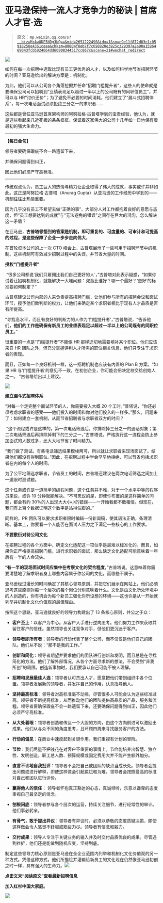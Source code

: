 # 亚马逊保持一流人才竞争力的秘诀 | 首席人才官·选

> 原文：[`mp.weixin.qq.com/s?__biz=MzAwODE5NDg3NQ==&mid=2651222490&idx=1&sn=c9e11f872d03e1c05918258e4361ceaa&chksm=80804f8eb7f7c698920e3925c329397a2a90a1596469043fcbb924064dd60908344517cc867c&scene=21#wechat_redirect`](http://mp.weixin.qq.com/s?__biz=MzAwODE5NDg3NQ==&mid=2651222490&idx=1&sn=c9e11f872d03e1c05918258e4361ceaa&chksm=80804f8eb7f7c698920e3925c329397a2a90a1596469043fcbb924064dd60908344517cc867c&scene=21#wechat_redirect)

![](img/0fbe4d0c96179252e833ed96b9517402.png)

如何在每一次招聘中选取比现有员工更优秀的人才，以及如何科学地节省招聘环节的时间？亚马逊给出的解决方案是：机制化。

为此，他们可以从公司各个角落挖掘并任命“招聘门槛提升者”，这些人的使命就是要确保公司可以招聘到“业绩表现足以超过一半以上的公司既有的同职位员工”，并可以与 HR“讨价还价”；为了避免不必要的时间消耗，他们建立了“漏斗式招聘体系”，每一次电话面试必须拒绝三分之一的求职者......

这些都是曾任亚马逊首席架构师的阿努拉格·古普塔学到的宝贵经验，他认为，就是这些看起来几近死板的条条框框，保证着这家伟大的公司十几年如一日地保有着最初的强大生命力。

***

**【每日金句】**

领导者要确保瑕疵不会一路遗留下来，

并确保问题得到纠正，

因此他们必须严守高标准。

***

传统观点认为，员工巨大的热情与精力让企业取得了伟大的成就，事实或许并非如此。这正是阿努拉格·古普塔（Anurag Gupta）从亚马逊的工作经历中学到的——机制往往比热情重要。

因为几乎没有员工不希望去做“正确的事”，大部分人对工作都抱着良好的意愿与态度，但“员工想要达到的成就”与“无法避免的错误”之间存在巨大的鸿沟，怎么解决这一矛盾？

在亚马逊，**古普塔领悟到的答案是机制，即可重复的、可度量的、可审计和可提高的过程，是这些保障了企业一步步走向伟大**。

在首轮资本公司的上一次 CTO 峰会上，古普塔展示了一些可用于招聘环节中的机制。这些机制可有效减少招聘过程中的失误，并节省大量的时间。

**授权“门槛提升者”**

 “很多公司都说‘我们只雇佣比我们自己更好的人’，”古普塔对此表示疑惑，“如果你试着让招聘机制化，就能解决一大堆问题：究竟比谁好？哪一个最好？‘更好’的标准要如何制定？”

古普塔建议公司内部的人来负责提高招聘门槛，让他们参与所有的招聘会议和面试环节，授予他们做判断的权力，让他们来确定某个求职者相比于现有人才品质是否有所提高。

“寻找高水平，而且有良好的判断力的人作为‘门槛提升者’，”古普塔说，“告诉他们，**他们的工作是确保有新员工的业绩表现足以超过一半以上的公司既有的同职位员工**。”

很重要的一点是“门槛提升者”不能像 HR 那样迫切地需要填补某个职位。他们应该来自 HR 团队之外，但充分掌握评判人才所需的职位相关信息，他们只专注于求职者的表现。

而且，正如每一个良好机制一样，这一招聘机制也应该有内置的 Plan B 方案。“如果 HR 与‘门槛提升者’的意见不一致，在初创企业，你可能会把决定权交给创始人之一。 ”古普塔给出以上建议。

![](img/4d1db5da06669352b1e15ab983723ce4.png)

**建立漏斗式招聘体系**

“对每一个走完整个面试环节的人，你需要投入大概 20 个工时，”普塔说，“你还必须考虑求职者的感受——他们投入的时间和你对他们投入的一样多。”那么，问题来了：如何建立一套机制，从而节省招聘者与求职者双方的时间？

 “这个流程或许是这样的，第一次电话筛选后，你排除掉三分之一的通话对象；第二次电话筛选后再排除掉剩下的三分之一，”古普塔说。严格执行这一流程会防止参加面试的人数过多，还大大地节省了时间精力。

“我们做了测试。有些电话筛选结果模棱两可，所以就让求职者来现场面试了。结果他们都没有得到职位。”因此，在招聘过程中学会早早地拒绝，可以节省包括求职者在内的每个人的时间。

为了公平地筛选求职者，节省员工的时间，古普塔还建议在两次电话筛选之间加上一道限时测试题。

这个任务或许是一道简单的编程问题，这个任务并不难，对于一个水平中等的程序员来说，或许 10 分钟就能解决。“不可思议的是，即使你布置的是这样简单的问题，都会有约 30%的人出现大大小小的错误——一开始我都不敢相信。但现在，我们有上百个数据证明这个数字是站得住脚的。”

同样的，PR 团队可以要求求职者限时编辑一份新闻稿，使其语法正确，条理清晰。基本上，你要看一个人能否在面试人压力之下满足一些核心的工作要求。

**不要敷衍对待公司文化**

在招聘过程的各个方面中，确定文化适配这一项似乎是最难以标准化的。而且，如果你正严格提高招聘门槛，进行求职者的面试，那么缺乏文化适配可能意味着一年后有一半的人会流失。

“**有一半的现场面试时间应集中在考察文化的契合程度**，”古普塔说。这意味着你需要清楚地了解求职者身上哪些内容属于你公司的文化，而哪些不属于。

亚马逊经过漫长的时间确定了其核心领导原则，并把它们展示在网站上，他们必须思考这些原则对每一个层次的每个岗位分别意味着什么。文化是由文化所处环境中的人创造的，你有机会为每个新员工强化你所设想的环境——这也许是从一开始就列举并机制化文化价值观的最佳理由。

按照这个思路，亚马逊就良好的领导力构建出了 13 条核心原则，并公之于众：

*   **客户至上**：以客户为中心。从客户入手进行逆向思考。他们努力工作来获取并留住客户的信任。虽然领导也关注竞争对手，但他们更沉迷于客户。

*   **领导者即所有者**：领导者的行动代表了整个公司，而不仅仅是他们自己的团队。他们从不说：“那不是我的工作。”

*   **创新和简化**：领导者期望并要求他们的团队进行创新和发明，而且总是在寻找简化的方法。他们了解外部情况，从各个方面寻求新的想法，不会受到“非我所创”的局限。创造新事物时，我们要承认自己可能不被人理解。

*   **招聘和发展最佳人选**：领导者认可杰出人才，愿意把他们带到组织中各个位置。领导者发展新的领导者，并发挥自己的作用，认真指导他人。

*   **坚持最高标准**：领导者对高标准毫不动摇，尽管很多人可能会认为这些标准过高。领导者不断提高标准，从而推动他们的团队提供高品质的产品，服务和流程。领导者要确保瑕疵不会一路遗留下来，还要确保问题得到纠正，因此他们必须严守高标准。

*   **从大处着眼**：领导者创造和传达一个大胆的方向，由这个方向前进可以激励出成果。他们从与众不同的角度思考，且环顾四周来寻找服务客户的方法。

*   **行动的偏见**：在商业中速度起到关键作用。我们重视有计划的冒险。

*   **节俭**：我们尽量不把钱花在对客户不重要的事情上。节俭能培养出智慧、独立性、发明创造。职工总人数、预算规模或固定费用大并不能产生额外加分。

*   **直言不讳地自我批评**：领导者不会把自己或团队的缺点当成长处。领导者会提出问题或进行解释，即使这样做会引起尴尬和为难。领导者会按照最高的标准对自己和团队进行评价。

*   **赢得他人的信任**： 领导者怀抱真正豁达的心态，真诚倾听，乐意以谦卑的态度审视自己最坚定的信念。

*   **刨根问底**：领导者参与各个层次的运营，持续关注细节，进行经常性的审计。他们事必躬亲。

*   **有骨气，敢于提出异议**：领导者有异议时，必须以恭敬的态度质疑决策，即使这样做会令人感觉不舒服或筋疲力尽。领导者有信念和毅力。

*   **交付成果**：领导人专注于关键业务的输入并及时交付品质优良的成果。尽管遇到挫折，他们还是能做到随机应变，坚持到底。

制定这些领导力核心原则是亚马逊在全企业范围内列举和机制化文化价值观的另一种方式。凭借这种方式，他们所描绘并灌输给新员工的文化现在仍然像亚马逊初创之时一样，具有强大的生命力。![](img/fcf045527774af66ea79bcf4623a81af.png)

**点击文末“阅读原文”查看最新招聘信息**

**加入红杉中国大家庭。**

![](img/9a3afec08c72dce8ddc60e7a0be3e175.png)